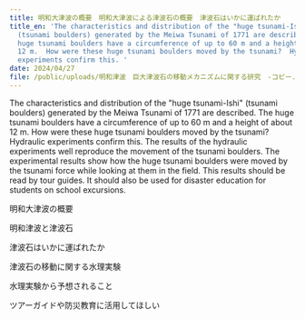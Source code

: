 ```yaml
---
title: 明和大津波の概要　明和大津波による津波石の概要　津波石はいかに運ばれたか
title_en: 'The characteristics and distribution of the "huge tsunami-Ishi"
  (tsunami boulders) generated by the Meiwa Tsunami of 1771 are described.  The
  huge tsunami boulders have a circumference of up to 60 m and a height of about
  12 m.  How were these huge tsunami boulders moved by the tsunami?  Hydraulic
  experiments confirm this. '
date: 2024/04/27
file: /public/uploads/明和津波　巨大津波石の移動メカニズムに関する研究　-コピー.pdf
---
```

The characteristics and distribution of the "huge tsunami-Ishi" (tsunami boulders) generated by the Meiwa Tsunami of 1771 are described. 
The huge tsunami boulders have a circumference of up to 60 m and a height of about 12 m. 
How were these huge tsunami boulders moved by the tsunami? 
Hydraulic experiments confirm this. 
The results of the hydraulic experiments well reproduce the movement of the tsunami boulders. 
The experimental results show how the huge tsunami boulders were moved by the tsunami force while looking at them in the field. 
This results should be read by tour guides. 
It should also be used for disaster education for students on school excursions.

明和大津波の概要

明和津波と津波石

津波石はいかに運ばれたか

津波石の移動に関する水理実験

水理実験から予想されること

ツアーガイドや防災教育に活用してほしい
